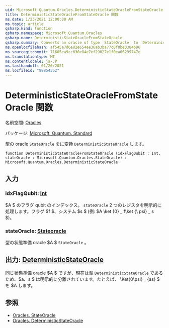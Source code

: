 ```yaml
---
uid: Microsoft.Quantum.Oracles.DeterministicStateOracleFromStateOracle
title: DeterministicStateOracleFromStateOracle 関数
ms.date: 1/23/2021 12:00:00 AM
ms.topic: article
qsharp.kind: function
qsharp.namespace: Microsoft.Quantum.Oracles
qsharp.name: DeterministicStateOracleFromStateOracle
qsharp.summary: Converts an oracle of type `StateOracle` to `DeterministicStateOracle`.
ms.openlocfilehash: af545a7d6e82e654ee36ab3ba77c8f8be3384b96
ms.sourcegitcommit: 71605ea9cc630e84e7ef29027e1f0ea06299747e
ms.translationtype: MT
ms.contentlocale: ja-JP
ms.lasthandoff: 01/26/2021
ms.locfileid: "98854552"
---
```

# <a name="deterministicstateoraclefromstateoracle-function"></a>DeterministicStateOracleFromStateOracle 関数

名前空間: [Oracles](xref:Microsoft.Quantum.Oracles)

パッケージ: [Microsoft. Quantum. Standard](https://nuget.org/packages/Microsoft.Quantum.Standard)


型の oracle `StateOracle` をに変換 `DeterministicStateOracle` します。

```qsharp
function DeterministicStateOracleFromStateOracle (idxFlagQubit : Int, stateOracle : Microsoft.Quantum.Oracles.StateOracle) : Microsoft.Quantum.Oracles.DeterministicStateOracle
```


## <a name="input"></a>入力

### <a name="idxflagqubit--int"></a>idxFlagQubit: [Int](xref:microsoft.quantum.lang-ref.int)

$A $ のフラグ qubit のインデックス。 `stateOracle` 2 つのレジスタを明示的に処理します。フラグ $f $、システム $s $ (例: $A \ket {0} \_ f\ket {\ psi} \_ s $)。


### <a name="stateoracle--stateoracle"></a>stateOracle: [Stateoracle](xref:Microsoft.Quantum.Oracles.StateOracle)

型の状態準備 oracle $A $ `StateOracle` 。



## <a name="output--deterministicstateoracle"></a>出力: [DeterministicStateOracle](xref:Microsoft.Quantum.Oracles.DeterministicStateOracle)

同じ状態準備 oracle $A $ ですが、現在は型 `DeterministicStateOracle` であるため、$a、s $ は明示的に分離されています。たとえば、 \Ket{0\psi} \_ {as} $ を $A します。

## <a name="see-also"></a>参照

- [Oracles. StateOracle](xref:Microsoft.Quantum.Oracles.StateOracle)
- [Oracles. DeterministicStateOracle](xref:Microsoft.Quantum.Oracles.DeterministicStateOracle)